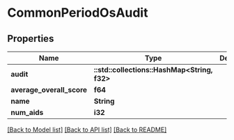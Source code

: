 # CommonPeriodOsAudit

## Properties

Name | Type | Description | Notes
------------ | ------------- | ------------- | -------------
**audit** | **::std::collections::HashMap<String, f32>** |  |
**average_overall_score** | **f64** |  |
**name** | **String** |  |
**num_aids** | **i32** |  |

[[Back to Model list]](../README.md#documentation-for-models) [[Back to API list]](../README.md#documentation-for-api-endpoints) [[Back to README]](../README.md)
